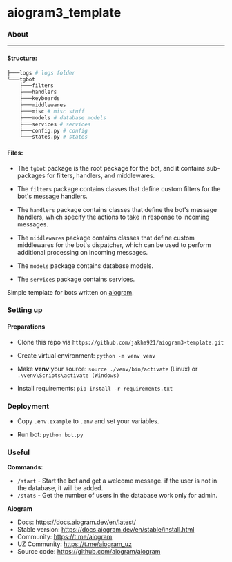 # aiogram3_template

### About

---
#### Structure:

```bash
├───logs # logs folder
└───tgbot
    ├───filters
    ├───handlers
    ├───keyboards
    ├───middlewares
    ├───misc # misc stuff
    ├───models # database models
    ├───services # services
    ├───config.py # config
    └───states.py # states
```


#### Files:

* The `tgbot` package is the root package for the bot, and it contains sub-packages for filters, handlers, and middlewares.

* The `filters` package contains classes that define custom filters for the bot's message handlers.

* The `handlers` package contains classes that define the bot's message handlers, which specify the actions to take in response to incoming messages.

* The `middlewares` package contains classes that define custom middlewares for the bot's dispatcher, which can be used to perform additional processing on incoming messages.

* The `models` package contains database models.

* The `services` package contains services.


Simple template for bots written on [aiogram](https://github.com/aiogram/aiogram).

### Setting up


#### Preparations

* Clone this repo via `https://github.com/jakha921/aiogram3-template.git`

* Create virtual environment: `python -m venv venv`
* Make **venv** your source: `source ./venv/bin/activate` (Linux) or `.\venv\Scripts\activate (Windows)`
* Install requirements: `pip install -r requirements.txt`


### Deployment

* Copy `.env.example` to `.env` and set your variables.

* Run bot: `python bot.py`


### Useful

**Commands:**
* `/start` - Start the bot and get a welcome message. if the user is not in the database, it will be added.
* `/stats` - Get the number of users in the database work only for admin.

**Aiogram**

* Docs: https://docs.aiogram.dev/en/latest/
* Stable version: https://docs.aiogram.dev/en/stable/install.html
* Community: https://t.me/aiogram
* UZ Community: https://t.me/aiogram_uz
* Source code: https://github.com/aiogram/aiogram



